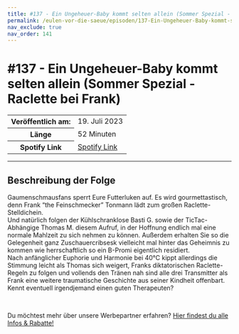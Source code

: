 ```yaml
---
title: #137 - Ein Ungeheuer-Baby kommt selten allein (Sommer Spezial - Raclette bei Frank)
permalink: /eulen-vor-die-saeue/episoden/137-Ein-Ungeheuer-Baby-kommt-selten-allein-Sommer-Spezial-Raclette-bei-Frank
nav_exclude: true
nav_order: 141
---
```


# #137 - Ein Ungeheuer-Baby kommt selten allein (Sommer Spezial - Raclette bei Frank)
<table class="resp-table dcf-table dcf-table-responsive dcf-table-bordered dcf-table-striped dcf-w-100%">
                    <tbody>
                        <tr>
                            <th scope="row">Veröffentlich am:</th>
                            <td data-label="Veröffentlich am:">19. Juli 2023</td>
                        </tr>
                        <tr>
                            <th scope="row">Länge </th>
                            <td data-label="Länge ">52 Minuten</td>
                        </tr><tr>
                                <th scope="row">Spotify Link</th>
                                <td data-label="Spotify Link"><a href="https://open.spotify.com/episode/3xFe8tDerCzHM6mMDXkuih">Spotify Link</a></td>
                            </tr></tbody>
                </table>

***

## Beschreibung der Folge

<div>
<p>Gaumenschmausfans sperrt Eure Futterluken auf. Es wird gourmettastisch, denn Frank “the Feinschmecker” Tonmann lädt zum großen Raclette-Stelldichein. <br/>Und natürlich folgen der Kühlschranklose Basti G. sowie der TicTac-Abhängige Thomas M. diesem Aufruf, in der Hoffnung endlich mal eine normale Mahlzeit zu sich nehmen zu können. Außerdem erhalten Sie so die Gelegenheit ganz Zuschauercribsesk vielleicht mal hinter das Geheimnis zu kommen wie herrschaftlich so ein B-Promi eigentlich residiert. <br/>Nach anfänglicher Euphorie und Harmonie bei 40°C kippt allerdings die Stimmung leicht als Thomas sich weigert, Franks diktatorischen Raclette-Regeln zu folgen und vollends den Tränen nah sind alle drei Transmitter als Frank eine weitere traumatische Geschichte aus seiner Kindheit offenbart. Kennt eventuell irgendjemand einen guten Therapeuten?</p><br/><p>Du möchtest mehr über unsere Werbepartner erfahren? <a href="https://linktr.ee/EulenvordieSaeue" rel="nofollow">Hier findest du alle Infos &amp; Rabatte!</a></p>  
</div>

